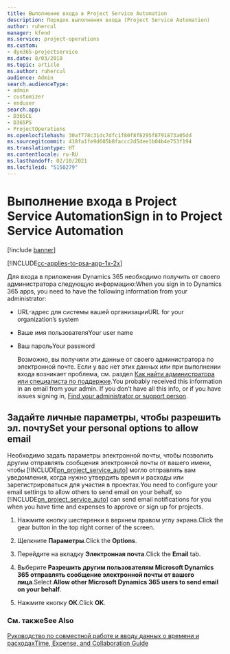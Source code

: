 ```yaml
---
title: Выполнение входа в Project Service Automation
description: Порядок выполнения входа (Project Service Automation)
author: ruhercul
manager: kfend
ms.service: project-operations
ms.custom:
- dyn365-projectservice
ms.date: 8/03/2018
ms.topic: article
ms.author: ruhercul
audience: Admin
search.audienceType:
- admin
- customizer
- enduser
search.app:
- D365CE
- D365PS
- ProjectOperations
ms.openlocfilehash: 30af778c31dc7dfc1f80f8f8295f8791873a05dd
ms.sourcegitcommit: 418fa1fe9d605b8faccc2d5dee1b04b4e753f194
ms.translationtype: HT
ms.contentlocale: ru-RU
ms.lasthandoff: 02/10/2021
ms.locfileid: "5150279"
---
```

# <a name="sign-in-to-project-service-automation"></a><span data-ttu-id="39fca-103">Выполнение входа в Project Service Automation</span><span class="sxs-lookup"><span data-stu-id="39fca-103">Sign in to Project Service Automation</span></span>

[!include [banner](../includes/psa-now-project-operations.md)]

[!INCLUDE[cc-applies-to-psa-app-1x-2x](../includes/cc-applies-to-psa-app-1x-2x.md)]

<span data-ttu-id="39fca-104">Для входа в приложения Dynamics 365 необходимо получить от своего администратора следующую информацию:</span><span class="sxs-lookup"><span data-stu-id="39fca-104">When you sign in to Dynamics 365 apps, you need to have the following information from your administrator:</span></span>  
  
- <span data-ttu-id="39fca-105">URL-адрес для системы вашей организации</span><span class="sxs-lookup"><span data-stu-id="39fca-105">URL for your organization’s system</span></span>  
  
- <span data-ttu-id="39fca-106">Ваше имя пользователя</span><span class="sxs-lookup"><span data-stu-id="39fca-106">Your user name</span></span>  
  
- <span data-ttu-id="39fca-107">Ваш пароль</span><span class="sxs-lookup"><span data-stu-id="39fca-107">Your password</span></span>  
  
  <span data-ttu-id="39fca-108">Возможно, вы получили эти данные от своего администратора по электронной почте. Если у вас нет этих данных или при выполнении входа возникает проблема, см. раздел [Как найти администратора или специалиста по поддержке](https://docs.microsoft.com/dynamics365/customerengagement/on-premises/basics/find-administrator-support).</span><span class="sxs-lookup"><span data-stu-id="39fca-108">You probably received this information in an email from your admin. If you don’t have all this info, or if you have issues signing in, [Find your administrator or support person](https://docs.microsoft.com/dynamics365/customerengagement/on-premises/basics/find-administrator-support).</span></span>  
  
## <a name="set-your-personal-options-to-allow-email"></a><span data-ttu-id="39fca-109">Задайте личные параметры, чтобы разрешить эл. почту</span><span class="sxs-lookup"><span data-stu-id="39fca-109">Set your personal options to allow email</span></span>  
 <span data-ttu-id="39fca-110">Необходимо задать параметры электронной почты, чтобы позволить другим отправлять сообщения электронной почты от вашего имени, чтобы [!INCLUDE[pn_project_service_auto](../includes/pn-project-service-auto.md)] могло отправлять вам уведомления, когда нужно утвердить время и расходы или зарегистрироваться для участия в проектах.</span><span class="sxs-lookup"><span data-stu-id="39fca-110">You need to configure your email settings to allow others to send email on your behalf, so [!INCLUDE[pn_project_service_auto](../includes/pn-project-service-auto.md)] can send email notifications for you when you have time and expenses to approve or sign up for projects.</span></span>  
  
1.  <span data-ttu-id="39fca-111">Нажмите кнопку шестеренки в верхнем правом углу экрана.</span><span class="sxs-lookup"><span data-stu-id="39fca-111">Click the gear button in the top right corner of the screen.</span></span>  
  
2.  <span data-ttu-id="39fca-112">Щелкните **Параметры**.</span><span class="sxs-lookup"><span data-stu-id="39fca-112">Click the **Options**.</span></span>  
  
3.  <span data-ttu-id="39fca-113">Перейдите на вкладку **Электронная почта**.</span><span class="sxs-lookup"><span data-stu-id="39fca-113">Click the **Email** tab.</span></span>  
  
4.  <span data-ttu-id="39fca-114">Выберите **Разрешить другим пользователям Microsoft Dynamics 365 отправлять сообщение электронной почты от вашего лица**.</span><span class="sxs-lookup"><span data-stu-id="39fca-114">Select **Allow other Microsoft Dynamics 365 users to send email on your behalf**.</span></span>  
  
5.  <span data-ttu-id="39fca-115">Нажмите кнопку **ОК**.</span><span class="sxs-lookup"><span data-stu-id="39fca-115">Click **OK**.</span></span>  
  
### <a name="see-also"></a><span data-ttu-id="39fca-116">См. также</span><span class="sxs-lookup"><span data-stu-id="39fca-116">See Also</span></span>  
 [<span data-ttu-id="39fca-117">Руководство по совместной работе и вводу данных о времени и расходах</span><span class="sxs-lookup"><span data-stu-id="39fca-117">Time, Expense, and Collaboration Guide</span></span>](../psa/time-expense-collaboration-guide.md)
